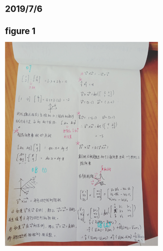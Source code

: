 2019/7/6
===========  
figure 1
===========
  ![image text](https://github.com/guanyang123/100days/blob/master/image/28.1.jpg)  
